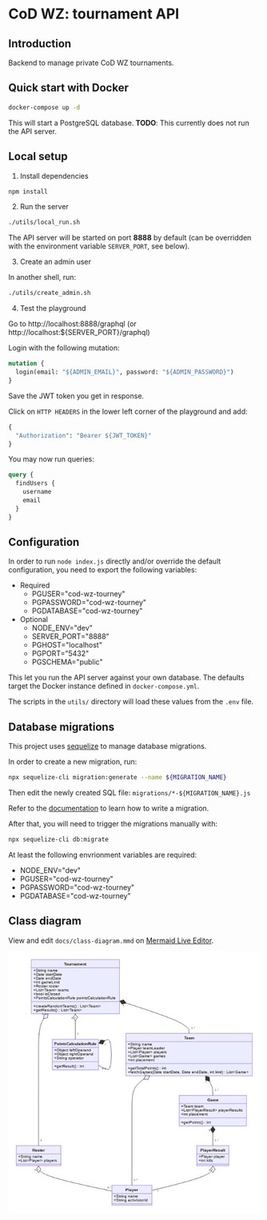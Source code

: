 # CoD WZ: tournament API

## Introduction

Backend to manage private CoD WZ tournaments.

## Quick start with Docker

```bash
docker-compose up -d
```

This will start a PostgreSQL database. **TODO**: This currently does not run the API server.

## Local setup

1. Install dependencies

```bash
npm install
```

2. Run the server

```bash
./utils/local_run.sh
```

The API server will be started on port **8888** by default (can be overridden with the environment variable `SERVER_PORT`, see below).

3. Create an admin user

In another shell, run:

```bash
./utils/create_admin.sh
```

4. Test the playground

Go to http://localhost:8888/graphql (or http://localhost:${SERVER_PORT}/graphql)

Login with the following mutation:

```graphql
mutation {
  login(email: "${ADMIN_EMAIL}", password: "${ADMIN_PASSWORD}")
}
```

Save the JWT token you get in response.

Click on `HTTP HEADERS` in the lower left corner of the playground and add:

```graphql
{
  "Authorization": "Bearer ${JWT_TOKEN}"
}
```

You may now run queries:

```graphql
query {
  findUsers {
    username
    email
  }
}
```

## Configuration

In order to run `node index.js` directly and/or override the default configuration, you need to export the following variables:
* Required
  * PGUSER="cod-wz-tourney"
  * PGPASSWORD="cod-wz-tourney"
  * PGDATABASE="cod-wz-tourney"
* Optional
  * NODE_ENV="dev"
  * SERVER_PORT="8888"
  * PGHOST="localhost"
  * PGPORT="5432"
  * PGSCHEMA="public"

This let you run the API server against your own database. The defaults target the Docker instance defined in `docker-compose.yml`.

The scripts in the `utils/` directory will load these values from the `.env` file.

## Database migrations

This project uses [sequelize](https://sequelize.org/master/) to manage database migrations.

In order to create a new migration, run:

```bash
npx sequelize-cli migration:generate --name ${MIGRATION_NAME}
```

Then edit the newly created SQL file: `migrations/*-${MIGRATION_NAME}.js`

Refer to the [documentation](https://sequelize.org/master/manual/migrations.html) to learn how to write a migration.

After that, you will need to trigger the migrations manually with:

```bash
npx sequelize-cli db:migrate
```

At least the following envrionment variables are required:
* NODE_ENV="dev"
* PGUSER="cod-wz-tourney"
* PGPASSWORD="cod-wz-tourney"
* PGDATABASE="cod-wz-tourney"

## Class diagram

View and edit `docs/class-diagram.mmd` on [Mermaid Live Editor](https://mermaid-js.github.io/mermaid-live-editor/).

![class-diagram](docs/class-diagram.jpg)
